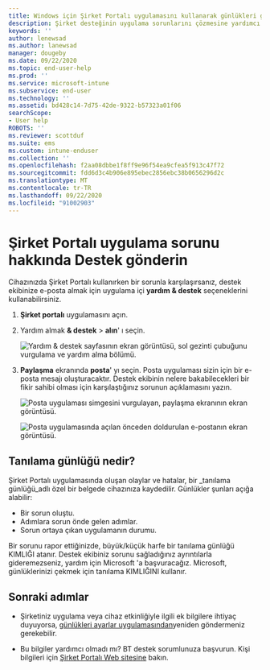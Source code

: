 ```yaml
---
title: Windows için Şirket Portalı uygulamasını kullanarak günlükleri gönderme-Microsoft Intune
description: Şirket desteğinin uygulama sorunlarını çözmesine yardımcı olmak için e-posta hatası ve günlük ayrıntıları.
keywords: ''
author: lenewsad
ms.author: lanewsad
manager: dougeby
ms.date: 09/22/2020
ms.topic: end-user-help
ms.prod: ''
ms.service: microsoft-intune
ms.subservice: end-user
ms.technology: ''
ms.assetid: bd428c14-7d75-42de-9322-b57323a01f06
searchScope:
- User help
ROBOTS: ''
ms.reviewer: scottduf
ms.suite: ems
ms.custom: intune-enduser
ms.collection: ''
ms.openlocfilehash: f2aa08dbbe1f8ff9e96f54ea9cfea5f913c47f72
ms.sourcegitcommit: fdd6d3c4b906e895ebec2856ebc38b0656296d2c
ms.translationtype: MT
ms.contentlocale: tr-TR
ms.lasthandoff: 09/22/2020
ms.locfileid: "91002903"
---
```

# <a name="email-it-support-about-company-portal-app-problem"></a>Şirket Portalı uygulama sorunu hakkında Destek gönderin  

Cihazınızda Şirket Portalı kullanırken bir sorunla karşılaşırsanız, destek ekibinize e-posta almak için uygulama içi **yardım & destek** seçeneklerini kullanabilirsiniz.   


1. **Şirket portalı** uygulamasını açın.
2. Yardım almak **& destek**  >  **alın**' ı seçin. 

   ![Yardım & destek sayfasının ekran görüntüsü, sol gezinti çubuğunu vurgulama ve yardım alma bölümü.](./media/1812_UCP_Help_Support_Get_Help_Logs.png)    



3. **Paylaşma** ekranında **posta**' yı seçin. Posta uygulaması sizin için bir e-posta mesajı oluşturacaktır. Destek ekibinin nelere bakabilecekleri bir fikir sahibi olması için karşılaştığınız sorunun açıklamasını yazın. 

   ![Posta uygulaması simgesini vurgulayan, paylaşma ekranının ekran görüntüsü.](./media/1811_Mail_Logs_Windows_CPapp.png)  


   ![Posta uygulamasında açılan önceden doldurulan e-postanın ekran görüntüsü.](./media/1811_Get_Help_Email_Windows_CPapp.png)  

## <a name="what-is-a-diagnostic-log"></a>Tanılama günlüğü nedir?

Şirket Portalı uygulamasında oluşan olaylar ve hatalar, bir _tanılama günlüğü_adlı özel bir belgede cihazınıza kaydedilir. Günlükler şunları açığa alabilir:  
* Bir sorun oluştu.  
* Adımlara sorun önde gelen adımlar.  
* Sorun ortaya çıkan uygulamanın durumu.   

Bir sorunu rapor ettiğinizde, büyük/küçük harfe bir tanılama günlüğü KIMLIĞI atanır. Destek ekibiniz sorunu sağladığınız ayrıntılarla gideremezseniz, yardım için Microsoft 'a başvuracağız. Microsoft, günlüklerinizi çekmek için tanılama KIMLIĞINI kullanır.   


## <a name="next-steps"></a>Sonraki adımlar  

* Şirketiniz uygulama veya cihaz etkinliğiyle ilgili ek bilgilere ihtiyaç duyuyorsa, [günlükleri ayarlar uygulamasından](send-logs-to-your-it-admin-settings-windows.md)yeniden göndermeniz gerekebilir. 

* Bu bilgiler yardımcı olmadı mı? BT destek sorumlunuza başvurun. Kişi bilgileri için [Şirket Portalı Web sitesine](https://go.microsoft.com/fwlink/?linkid=2010980) bakın.   
